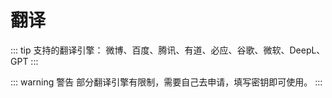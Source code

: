 # 翻译

::: tip 支持的翻译引擎：
微博、百度、腾讯、有道、必应、谷歌、微软、DeepL、GPT
:::

::: warning 警告
部分翻译引擎有限制，需要自己去申请，填写密钥即可使用。
:::

